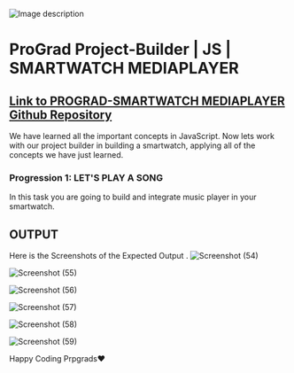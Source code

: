 ![Image description](https://i1.faceprep.in/ProGrad/prograd-logo.png)

# ProGrad Project-Builder | JS | SMARTWATCH MEDIAPLAYER

## [Link to PROGRAD-SMARTWATCH MEDIAPLAYER Github Repository](https://github.com/prograd-org/project-builder-smartwatch-media-player)

We have learned all the important concepts in JavaScript. Now lets work with our project builder in building a smartwatch, applying all of the concepts we have just learned.

### Progression 1: LET'S PLAY A SONG
In this task you are going to build and integrate music player in your smartwatch.


## OUTPUT

Here is the Screenshots of the Expected Output .
![Screenshot (54)](https://user-images.githubusercontent.com/81064540/159167627-ed90e402-af41-4c2d-a3f1-d32cfa72254b.png)

![Screenshot (55)](https://user-images.githubusercontent.com/81064540/159167631-ba77d306-9661-4062-8547-d691915451d1.png)

![Screenshot (56)](https://user-images.githubusercontent.com/81064540/159167635-ec881994-007d-41c0-bb09-f60df9de4bc9.png)

![Screenshot (57)](https://user-images.githubusercontent.com/81064540/159167636-0772b579-f462-4e53-839b-18fe3d7bf70a.png)

![Screenshot (58)](https://user-images.githubusercontent.com/81064540/159167637-69a61325-b08e-4e7e-bcdd-81a592a4b85a.png)

![Screenshot (59)](https://user-images.githubusercontent.com/81064540/159167638-cae289ca-af0a-469f-9f0c-3bfb5a737d84.png)


Happy Coding Prpgrads❤️
